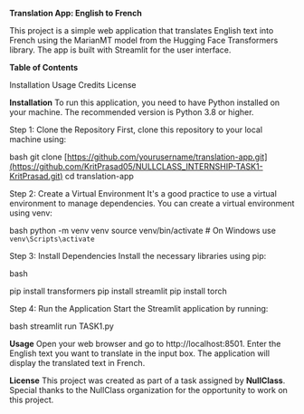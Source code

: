 **Translation App: English to French**

This project is a simple web application that translates English text into French using the MarianMT model from the Hugging Face Transformers library. The app is built with Streamlit for the user interface.

**Table of Contents**

Installation
Usage
Credits
License

**Installation**
To run this application, you need to have Python installed on your machine. The recommended version is Python 3.8 or higher.

Step 1: Clone the Repository
First, clone this repository to your local machine using:

bash
git clone [https://github.com/yourusername/translation-app.git](https://github.com/KritPrasad05/NULLCLASS_INTERNSHIP-TASK1-KritPrasad.git)
cd translation-app

Step 2: Create a Virtual Environment
It's a good practice to use a virtual environment to manage dependencies. You can create a virtual environment using venv:

bash
python -m venv venv
source venv/bin/activate  # On Windows use `venv\Scripts\activate`

Step 3: Install Dependencies
Install the necessary libraries using pip:

bash

pip install transformers
pip install streamlit
pip install torch

Step 4: Run the Application
Start the Streamlit application by running:

bash
streamlit run TASK1.py

**Usage**
Open your web browser and go to http://localhost:8501.
Enter the English text you want to translate in the input box.
The application will display the translated text in French.

**License**
This project was created as part of a task assigned by **NullClass**. Special thanks to the NullClass organization for the opportunity to work on this project.
